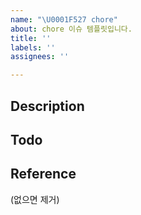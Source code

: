 ```yaml
---
name: "\U0001F527 chore"
about: chore 이슈 템플릿입니다.
title: ''
labels: ''
assignees: ''

---
```


## Description

## Todo

## Reference
(없으면 제거)
